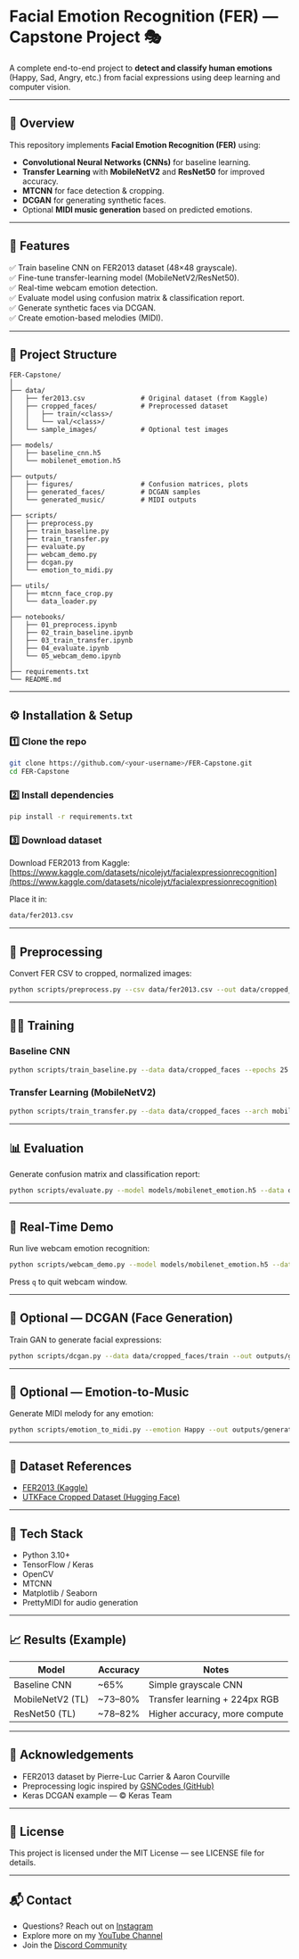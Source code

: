 # Facial Emotion Recognition (FER) — Capstone Project 🎭

A complete end-to-end project to **detect and classify human emotions** (Happy, Sad, Angry, etc.) from facial expressions using deep learning and computer vision.

---

## 📘 Overview
This repository implements **Facial Emotion Recognition (FER)** using:
- **Convolutional Neural Networks (CNNs)** for baseline learning.
- **Transfer Learning** with **MobileNetV2** and **ResNet50** for improved accuracy.
- **MTCNN** for face detection & cropping.
- **DCGAN** for generating synthetic faces.
- Optional **MIDI music generation** based on predicted emotions.

---

## 🧩 Features
✅ Train baseline CNN on FER2013 dataset (48×48 grayscale).  
✅ Fine-tune transfer-learning model (MobileNetV2/ResNet50).  
✅ Real-time webcam emotion detection.  
✅ Evaluate model using confusion matrix & classification report.  
✅ Generate synthetic faces via DCGAN.  
✅ Create emotion-based melodies (MIDI).

---

## 📂 Project Structure
```
FER-Capstone/
│
├── data/
│   ├── fer2013.csv              # Original dataset (from Kaggle)
│   ├── cropped_faces/           # Preprocessed dataset
│   │   ├── train/<class>/
│   │   └── val/<class>/
│   └── sample_images/           # Optional test images
│
├── models/
│   ├── baseline_cnn.h5
│   └── mobilenet_emotion.h5
│
├── outputs/
│   ├── figures/                 # Confusion matrices, plots
│   ├── generated_faces/         # DCGAN samples
│   └── generated_music/         # MIDI outputs
│
├── scripts/
│   ├── preprocess.py
│   ├── train_baseline.py
│   ├── train_transfer.py
│   ├── evaluate.py
│   ├── webcam_demo.py
│   ├── dcgan.py
│   └── emotion_to_midi.py
│
├── utils/
│   ├── mtcnn_face_crop.py
│   └── data_loader.py
│
├── notebooks/
│   ├── 01_preprocess.ipynb
│   ├── 02_train_baseline.ipynb
│   ├── 03_train_transfer.ipynb
│   ├── 04_evaluate.ipynb
│   └── 05_webcam_demo.ipynb
│
├── requirements.txt
└── README.md
```

---

## ⚙️ Installation & Setup

### 1️⃣ Clone the repo
```bash
git clone https://github.com/<your-username>/FER-Capstone.git
cd FER-Capstone
```

### 2️⃣ Install dependencies
```bash
pip install -r requirements.txt
```

### 3️⃣ Download dataset
Download FER2013 from Kaggle:  
[https://www.kaggle.com/datasets/nicolejyt/facialexpressionrecognition](https://www.kaggle.com/datasets/nicolejyt/facialexpressionrecognition)

Place it in:
```bash
data/fer2013.csv
```

---

## 🧠 Preprocessing
Convert FER CSV to cropped, normalized images:
```bash
python scripts/preprocess.py --csv data/fer2013.csv --out data/cropped_faces --target-size 224 --use-mtcnn
```

---

## 🏋️‍♂️ Training

### Baseline CNN
```bash
python scripts/train_baseline.py --data data/cropped_faces --epochs 25 --batch 64
```

### Transfer Learning (MobileNetV2)
```bash
python scripts/train_transfer.py --data data/cropped_faces --arch mobilenet --epochs 30 --input-size 224
```

---

## 📊 Evaluation
Generate confusion matrix and classification report:
```bash
python scripts/evaluate.py --model models/mobilenet_emotion.h5 --data data/cropped_faces/val
```

---

## 🎥 Real-Time Demo
Run live webcam emotion recognition:
```bash
python scripts/webcam_demo.py --model models/mobilenet_emotion.h5 --data-dir data/cropped_faces --input-size 224
```
Press `q` to quit webcam window.

---

## 🧬 Optional — DCGAN (Face Generation)
Train GAN to generate facial expressions:
```bash
python scripts/dcgan.py --data data/cropped_faces/train --out outputs/generated_faces --epochs 20000
```

---

## 🎵 Optional — Emotion-to-Music
Generate MIDI melody for any emotion:
```bash
python scripts/emotion_to_midi.py --emotion Happy --out outputs/generated_music/happy.mid
```

---

## 🧾 Dataset References
- [FER2013 (Kaggle)](https://www.kaggle.com/datasets/nicolejyt/facialexpressionrecognition)
- [UTKFace Cropped Dataset (Hugging Face)](https://huggingface.co/datasets/UTKFace)

---

## 🧪 Tech Stack
- Python 3.10+
- TensorFlow / Keras
- OpenCV
- MTCNN
- Matplotlib / Seaborn
- PrettyMIDI for audio generation

---

## 📈 Results (Example)
| Model              | Accuracy       | Notes                              |
|--------------------|----------------|------------------------------------|
| Baseline CNN       | ~65%           | Simple grayscale CNN               |
| MobileNetV2 (TL)   | ~73–80%        | Transfer learning + 224px RGB      |
| ResNet50 (TL)      | ~78–82%        | Higher accuracy, more compute      |

---

## 🤝 Acknowledgements
- FER2013 dataset by Pierre-Luc Carrier & Aaron Courville
- Preprocessing logic inspired by [GSNCodes (GitHub)](https://github.com/GSNCodes)
- Keras DCGAN example — © Keras Team

---

## 📜 License
This project is licensed under the MIT License — see LICENSE file for details.

---

## 📬 Contact
- Questions? Reach out on [Instagram](https://www.instagram.com/utsanjan/)
- Explore more on my [YouTube Channel](https://www.youtube.com/DopeSatan)
- Join the [Discord Community](https://discord.gg/ZuuWJm7MR3)